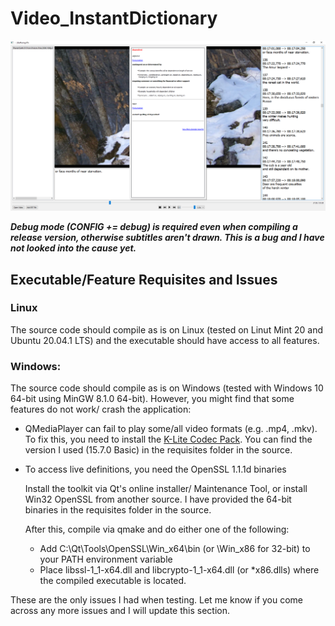 # Video_InstantDictionary

![screenshot1](https://github.com/ambarishsatheesh/Video_InstantDictionary/blob/master/images/screenshot1.png)


_**Debug mode (CONFIG += debug) is required even when compiling a release version, otherwise subtitles aren't drawn. This is a bug and I have not looked into the cause yet.**_

## Executable/Feature Requisites and Issues

### Linux
The source code should compile as is on Linux (tested on Linut Mint 20 and Ubuntu 20.04.1 LTS) and the executable should have access to all features.

### Windows:
The source code should compile as is on Windows (tested with Windows 10 64-bit using MinGW 8.1.0 64-bit). However, you might find that some features do not work/ crash the application:
* QMediaPlayer can fail to play some/all video formats (e.g. .mp4, .mkv). To fix this, you need to install the [K-Lite Codec Pack](https://codecguide.com/download_kl.htm). 
You can find the version I used (15.7.0 Basic) in the requisites folder in the source.

* To access live definitions, you need the OpenSSL 1.1.1d binaries

  Install the toolkit via Qt's online installer/ Maintenance Tool, or install Win32 OpenSSL from another source. I have provided the 64-bit binaries in the requisites folder in the source.
  
  After this, compile via qmake and do either one of the following:
  * Add C:\Qt\Tools\OpenSSL\Win_x64\bin (or \Win_x86 for 32-bit) to your PATH environment variable
  * Place libssl-1_1-x64.dll and libcrypto-1_1-x64.dll (or \*x86.dlls) where the compiled executable is located.
  
These are the only issues I had when testing. Let me know if you come across any more issues and I will update this section.

